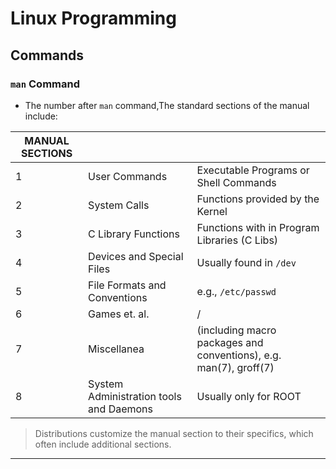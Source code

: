 # Linux Programming

## Commands

### `man` Command

- The number after `man` command,The standard sections of the manual include:

| MANUAL SECTIONS |                                         |                                                                   |
| --------------- | --------------------------------------- | ----------------------------------------------------------------- |
| 1               | User Commands                           | Executable Programs or Shell Commands                             |
| 2               | System Calls                            | Functions provided by the Kernel                                  |
| 3               | C Library Functions                     | Functions with in Program Libraries (C Libs)                      |
| 4               | Devices and Special Files               | Usually found in `/dev`                                           |
| 5               | File Formats and Conventions            | e.g., `/etc/passwd`                                               |
| 6               | Games et. al.                           | /                                                                 |
| 7               | Miscellanea                             | (including macro packages and conventions), e.g. man(7), groff(7) |
| 8               | System Administration tools and Daemons | Usually only for ROOT                                             |

> Distributions customize the manual section to their specifics, which often include additional sections.

---
